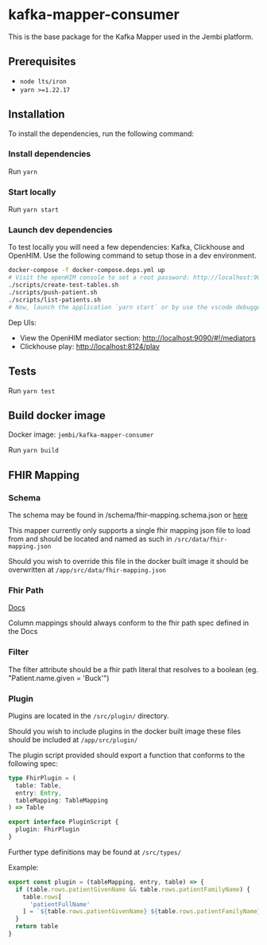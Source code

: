 # kafka-mapper-consumer

This is the base package for the Kafka Mapper used in the Jembi platform.

## Prerequisites

- `node lts/iron`
- `yarn >=1.22.17`

## Installation

To install the dependencies, run the following command:

### Install dependencies

Run `yarn`

### Start locally

Run `yarn start`

### Launch dev dependencies

To test locally you will need a few dependencies: Kafka, Clickhouse and OpenHIM. Use the following command to setup those in a dev environment.

```bash
docker-compose -f docker-compose.deps.yml up
# Visit the openHIM console to set a root password: http://localhost:9090
./scripts/create-test-tables.sh
./scripts/push-patient.sh
./scripts/list-patients.sh
# Now, launch the application `yarn start` or by use the vscode debugger and it will process the queue
```

Dep UIs:

- View the OpenHIM mediator section: <http://localhost:9090/#!/mediators>
- Clickhouse play: <http://localhost:8124/play>

## Tests

Run `yarn test`

## Build docker image

Docker image: `jembi/kafka-mapper-consumer`

Run `yarn build`

## FHIR Mapping

### Schema

The schema may be found in /schema/fhir-mapping.schema.json or [here](https://raw.githubusercontent.com/jembi/kafka-mapper-consumer/main/schema/fhir-mapping.schema.json?token=GHSAT0AAAAAABRAWUNTASOLWTLE2SXGJCDQYYGGSTA)

This mapper currently only supports a single fhir mapping json file to load from and should be located and named as such in `/src/data/fhir-mapping.json`

Should you wish to override this file in the docker built image it should be overwritten at `/app/src/data/fhir-mapping.json`

### Fhir Path

[Docs](https://www.hl7.org/fhir/fhirpath.html)

Column mappings should always conform to the fhir path spec defined in the Docs

### Filter

The filter attribute should be a fhir path literal that resolves to a boolean (eg. "Patient.name.given = 'Buck'")

### Plugin

Plugins are located in the `/src/plugin/` directory.

Should you wish to include plugins in the docker built image these files should be included at `/app/src/plugin/`

The plugin script provided should export a function that conforms to the following spec:

```typescript
type FhirPlugin = (
  table: Table,
  entry: Entry,
  tableMapping: TableMapping
) => Table

export interface PluginScript {
  plugin: FhirPlugin
}
```

Further type definitions may be found at `/src/types/`

Example:

```typescript
export const plugin = (tableMapping, entry, table) => {
  if (table.rows.patientGivenName && table.rows.patientFamilyName) {
    table.rows[
      'patientFullName'
    ] = `${table.rows.patientGivenName} ${table.rows.patientFamilyName}`
  }
  return table
}
```
